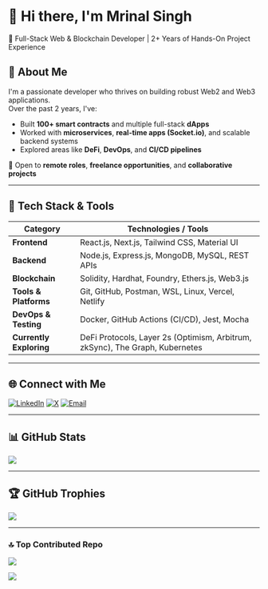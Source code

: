 # 👋 Hi there, I'm Mrinal Singh

🚀 Full-Stack Web & Blockchain Developer | 2+ Years of Hands-On Project Experience

## 🧠 About Me

I'm a passionate developer who thrives on building robust Web2 and Web3 applications.  
Over the past 2 years, I've:

- Built **100+ smart contracts** and multiple full-stack **dApps**
- Worked with **microservices**, **real-time apps (Socket.io)**, and scalable backend systems
- Explored areas like **DeFi**, **DevOps**, and **CI/CD pipelines**

💼 Open to **remote roles**, **freelance opportunities**, and **collaborative projects**

---


## 🚀 Tech Stack & Tools



| Category            | Technologies / Tools                                                |
|---------------------|----------------------------------------------------------------------|
| **Frontend**         | React.js, Next.js, Tailwind CSS, Material UI                        |
| **Backend**          | Node.js, Express.js, MongoDB, MySQL, REST APIs                      |
| **Blockchain**       | Solidity, Hardhat, Foundry, Ethers.js, Web3.js                      |
| **Tools & Platforms**| Git, GitHub, Postman, WSL, Linux, Vercel, Netlify                   |
| **DevOps & Testing** | Docker, GitHub Actions (CI/CD), Jest, Mocha                         |
| **Currently Exploring** | DeFi Protocols, Layer 2s (Optimism, Arbitrum, zkSync), The Graph, Kubernetes |



---


## 🌐 Connect with Me

[![LinkedIn](https://img.shields.io/badge/LinkedIn-%230077B5.svg?logo=linkedin&logoColor=white)](https://linkedin.com/in/mrinal-singh-43a9661a0)
[![X](https://img.shields.io/badge/X-black.svg?logo=X&logoColor=white)](https://x.com/MrinalS74850173)
[![Email](https://img.shields.io/badge/Email-D14836?logo=gmail&logoColor=white)](mailto:mrinalsingh7000@gmail.com)

---

## 📊 GitHub Stats



<!-- Top Languages -->
![](https://github-readme-stats.vercel.app/api/top-langs/?username=mrinalsingh04&theme=transparent&hide_border=false&layout=compact)

---

## 🏆 GitHub Trophies

![](https://github-profile-trophy.vercel.app/?username=mrinalsingh04&theme=radical&no-frame=false&no-bg=true&margin-w=4)

---

### 🔝 Top Contributed Repo
![](https://github-contributor-stats.vercel.app/api?username=mrinalsingh04&limit=5&theme=transparent&combine_all_yearly_contributions=true)

[![](https://visitcount.itsvg.in/api?id=mrinalsingh04&icon=0&color=0)](https://visitcount.itsvg.in)

<!-- Created using GPRM: https://gprm.itsvg.in -->
